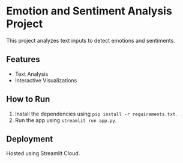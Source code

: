 # Emotion and Sentiment Analysis Project
This project analyzes text inputs to detect emotions and sentiments.

## Features
- Text Analysis
- Interactive Visualizations

## How to Run
1. Install the dependencies using `pip install -r requirements.txt`.
2. Run the app using `streamlit run app.py`.

## Deployment
Hosted using Streamlit Cloud.
